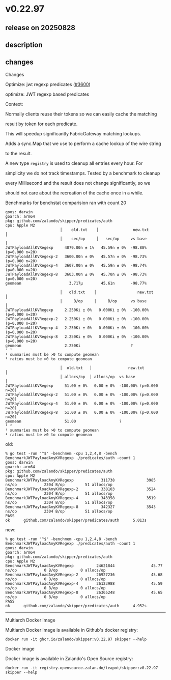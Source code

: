 # v0.22.97

## release on 20250828
## description
## changes
Changes

Optimize: jwt regexp predicates (<a class="issue-link js-issue-link" data-error-text="Failed to load title" data-id="3357053767" data-permission-text="Title is private" data-url="https://github.com/zalando/skipper/issues/3600" data-hovercard-type="pull_request" data-hovercard-url="/zalando/skipper/pull/3600/hovercard" href="https://github.com/zalando/skipper/pull/3600">#3600</a>)

optimize: JWT regexp based predicates

Context:  

Normally clients reuse their tokens so we can easily cache the matching  

result by token for each predicate.  

This will speedup significantly FabricGateway matching lookups.

Adds a sync.Map that we use to perform a cache lookup of the wire string  

to the result.  

A new type <code>registry</code> is used to cleanup all entries every hour. For  

simplicity we do not track timestamps. Tested by a benchmark to cleanup  

every Millisecond and the result does not change significantly, so we  

should not care about the recreation of the cache once in a while.

Benchmarks for benchstat comparision ran with count 20

    goos: darwin
    goarch: arm64
    pkg: github.com/zalando/skipper/predicates/auth
    cpu: Apple M2
                            │    old.txt    │               new.txt               │
                            │    sec/op     │   sec/op     vs base                │
    JWTPayloadAllKVRegexp     4079.00n ± 1%   45.59n ± 0%  -98.88% (p=0.000 n=20)
    JWTPayloadAllKVRegexp-2   3600.00n ± 0%   45.57n ± 0%  -98.73% (p=0.000 n=20)
    JWTPayloadAllKVRegexp-4   3607.00n ± 0%   45.59n ± 0%  -98.74% (p=0.000 n=20)
    JWTPayloadAllKVRegexp-8   3603.00n ± 0%   45.70n ± 0%  -98.73% (p=0.000 n=20)
    geomean                     3.717µ        45.61n       -98.77%

                            │   old.txt    │                  new.txt                  │
                            │     B/op     │     B/op      vs base                     │
    JWTPayloadAllKVRegexp     2.250Ki ± 0%   0.000Ki ± 0%  -100.00% (p=0.000 n=20)
    JWTPayloadAllKVRegexp-2   2.250Ki ± 0%   0.000Ki ± 0%  -100.00% (p=0.000 n=20)
    JWTPayloadAllKVRegexp-4   2.250Ki ± 0%   0.000Ki ± 0%  -100.00% (p=0.000 n=20)
    JWTPayloadAllKVRegexp-8   2.250Ki ± 0%   0.000Ki ± 0%  -100.00% (p=0.000 n=20)
    geomean                   2.250Ki                      ?                       ¹ ²
    ¹ summaries must be >0 to compute geomean
    ² ratios must be >0 to compute geomean

                            │  old.txt   │                new.txt                 │
                            │ allocs/op  │ allocs/op  vs base                     │
    JWTPayloadAllKVRegexp     51.00 ± 0%   0.00 ± 0%  -100.00% (p=0.000 n=20)
    JWTPayloadAllKVRegexp-2   51.00 ± 0%   0.00 ± 0%  -100.00% (p=0.000 n=20)
    JWTPayloadAllKVRegexp-4   51.00 ± 0%   0.00 ± 0%  -100.00% (p=0.000 n=20)
    JWTPayloadAllKVRegexp-8   51.00 ± 0%   0.00 ± 0%  -100.00% (p=0.000 n=20)
    geomean                   51.00                   ?                       ¹ ²
    ¹ summaries must be >0 to compute geomean
    ² ratios must be >0 to compute geomean

old:

    % go test -run '^$' -benchmem -cpu 1,2,4,8 -bench BenchmarkJWTPayloadAnyKVRegexp ./predicates/auth -count 1
    goos: darwin
    goarch: arm64
    pkg: github.com/zalando/skipper/predicates/auth
    cpu: Apple M2
    BenchmarkJWTPayloadAnyKVRegexp            311738              3985 ns/op            2304 B/op         51 allocs/op
    BenchmarkJWTPayloadAnyKVRegexp-2          338103              3524 ns/op            2304 B/op         51 allocs/op
    BenchmarkJWTPayloadAnyKVRegexp-4          343358              3519 ns/op            2304 B/op         51 allocs/op
    BenchmarkJWTPayloadAnyKVRegexp-8          342327              3543 ns/op            2304 B/op         51 allocs/op
    PASS
    ok      github.com/zalando/skipper/predicates/auth      5.013s

new:

    % go test -run '^$' -benchmem -cpu 1,2,4,8 -bench BenchmarkJWTPayloadAnyKVRegexp ./predicates/auth -count 1               
    goos: darwin
    goarch: arm64
    pkg: github.com/zalando/skipper/predicates/auth
    cpu: Apple M2
    BenchmarkJWTPayloadAnyKVRegexp          24621844                45.77 ns/op            0 B/op          0 allocs/op
    BenchmarkJWTPayloadAnyKVRegexp-2        26927236                45.68 ns/op            0 B/op          0 allocs/op
    BenchmarkJWTPayloadAnyKVRegexp-4        26123988                45.59 ns/op            0 B/op          0 allocs/op
    BenchmarkJWTPayloadAnyKVRegexp-8        26365248                45.65 ns/op            0 B/op          0 allocs/op
    PASS
    ok      github.com/zalando/skipper/predicates/auth      4.952s

*** ** * ** ***

Multiarch Docker image

Multiarch Docker image is available in Github's docker registry:

    docker run -it ghcr.io/zalando/skipper:v0.22.97 skipper --help

Docker image

Docker image is available in Zalando's Open Source registry:

    docker run -it registry.opensource.zalan.do/teapot/skipper:v0.22.97 skipper --help


